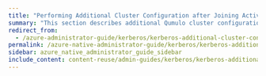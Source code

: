 ```yaml
---
title: "Performing Additional Cluster Configuration after Joining Active Directory"
summary: "This section describes additional Qumulo cluster configuration that can affect the behavior of NFSv4.1 with Kerberos."
redirect_from:
  - /azure-administrator-guide/kerberos/kerberos-additional-cluster-configuration.html
permalink: /azure-native-administrator-guide/kerberos/kerberos-additional-cluster-configuration.html
sidebar: azure_native_administrator_guide_sidebar
include_content: content-reuse/admin-guides/kerberos/kerberos-additional-cluster-configuration.md
---
```


